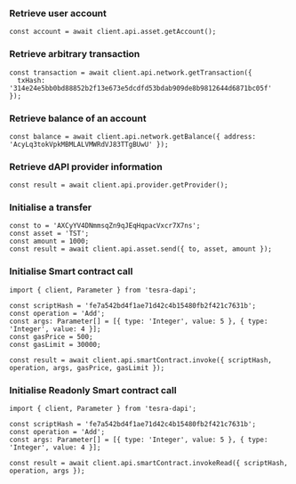 
### Retrieve user account
```
const account = await client.api.asset.getAccount();
```

### Retrieve arbitrary transaction
```
const transaction = await client.api.network.getTransaction({
  txHash: '314e24e5bb0bd88852b2f13e673e5dcdfd53bdab909de8b9812644d6871bc05f'
});
```

### Retrieve balance of an account
```
const balance = await client.api.network.getBalance({ address: 'AcyLq3tokVpkMBMLALVMWRdVJ83TTgBUwU' });
```

### Retrieve dAPI provider information
```
const result = await client.api.provider.getProvider();
```

### Initialise a transfer
```
const to = 'AXCyYV4DNmmsqZn9qJEqHqpacVxcr7X7ns';
const asset = 'TST';
const amount = 1000;
const result = await client.api.asset.send({ to, asset, amount });
```

### Initialise Smart contract call
```
import { client, Parameter } from 'tesra-dapi';

const scriptHash = 'fe7a542bd4f1ae71d42c4b15480fb2f421c7631b';
const operation = 'Add';
const args: Parameter[] = [{ type: 'Integer', value: 5 }, { type: 'Integer', value: 4 }];
const gasPrice = 500;
const gasLimit = 30000;
    
const result = await client.api.smartContract.invoke({ scriptHash, operation, args, gasPrice, gasLimit });
```

### Initialise Readonly Smart contract call
```
import { client, Parameter } from 'tesra-dapi';

const scriptHash = 'fe7a542bd4f1ae71d42c4b15480fb2f421c7631b';
const operation = 'Add';
const args: Parameter[] = [{ type: 'Integer', value: 5 }, { type: 'Integer', value: 4 }];
    
const result = await client.api.smartContract.invokeRead({ scriptHash, operation, args });
```

